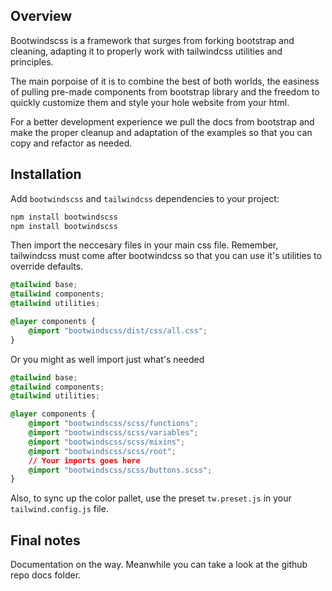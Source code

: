 
<!-- <img src="/preview.png" width="1280" height="640" alt=""/> -->

## Overview

Bootwindscss is a framework that surges from forking bootstrap and cleaning, adapting it to properly work with tailwindcss utilities and principles.

The main porpoise of it is to combine the best of both worlds, the easiness of pulling pre-made components from bootstrap library and the freedom to quickly customize them and style your hole website from your html.

For a better development experience we pull the docs from bootstrap and make the proper cleanup and adaptation of the examples so that you can copy and refactor as needed.

## Installation

Add `bootwindscss` and `tailwindcss` dependencies to your project:

```sh
npm install bootwindscss
npm install bootwindscss
```

Then import the neccesary files in your main css file. Remember, tailwindcss must come after bootwindcss so that you can use it's utilities to override defaults.

```css
@tailwind base;
@tailwind components;
@tailwind utilities;

@layer components {
    @import "bootwindscss/dist/css/all.css";
}
```

Or you might as well import just what's needed

```css
@tailwind base;
@tailwind components;
@tailwind utilities;

@layer components {
    @import "bootwindscss/scss/functions";
    @import "bootwindscss/scss/variables";
    @import "bootwindscss/scss/mixins";
    @import "bootwindscss/scss/root";
    // Your imports goes here
    @import "bootwindscss/scss/buttons.scss";
}
```

Also, to sync up the color pallet, use the preset `tw.preset.js` in your `tailwind.config.js` file. 

<!-- ## Whats included -->

<!-- ## Customization -->

<!-- ## Comming from bootstrap -->

<!-- ## Comming from tailwindcss -->

## Final notes

Documentation on the way. Meanwhile you can take a look at the github repo docs folder. 
